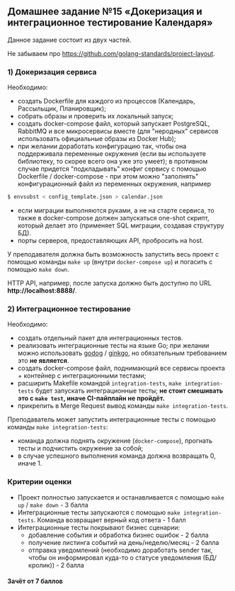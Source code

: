 ## Домашнее задание №15 «Докеризация и интеграционное тестирование Календаря»

Данное задание состоит из двух частей.

Не забываем про https://github.com/golang-standards/project-layout.

### 1) Докеризация сервиса
Необходимо:
* создать Dockerfile для каждого из процессов (Календарь, Рассыльщик, Планировщик);
* собрать образы и проверить их локальный запуск;
* создать docker-compose файл, который запускает PostgreSQL, RabbitMQ и все микросервисы вместе
(для "неродных" сервисов использовать официальные образы из Docker Hub);
* при желании доработать конфигурацию так, чтобы она поддерживала переменные окружения
(если вы используете библиотеку, то скорее всего она уже это умеет); в противном случае
придется "подкладывать" конфиг сервису с помощью Dockerfile / docker-compose -
при этом можно "заполнять" конфигурационный файл из переменных окружения, например
```bash
$ envsubst < config_template.json > calendar.json
```
* если миграции выполняются руками, а не на старте сервиса, то также в docker-compose
должен запускаться one-shot скрипт, который делает это (применяет SQL миграции,
создавая структуру БД).
* порты серверов, предоставляющих API, пробросить на host.

У преподавателя должна быть возможность запустить весь проект с помощью команды
`make up` (внутри `docker-compose up`) и погасить с помощью `make down`.

HTTP API, например, после запуска должно быть доступно по URL **http://localhost:8888/**.

### 2) Интеграционное тестирование
Необходимо:
* создать отдельный пакет для интеграционных тестов.
* реализовать интеграционные тесты на языке Go; при желании можно использовать
[godog](https://github.com/cucumber/godog) / [ginkgo](https://github.com/onsi/ginkgo), но
обязательным требованием это **не является**.
* создать docker-compose файл, поднимающий все сервисы проекта + контейнер с интеграционными тестами;
* расширить Makefile командой `integration-tests`, `make integration-tests` будет запускать интеграционные тесты;
**не стоит смешивать это с `make test`, иначе CI-пайплайн не пройдёт.**
* прикрепить в Merge Request вывод команды `make integration-tests`.

Преподаватель может запустить интеграционные тесты с помощью команды `make integration-tests`:
- команда должна поднять окружение (`docker-compose`), прогнать тесты и подчистить окружение за собой;
- в случае успешного выполнения команда должна возвращать 0, иначе  1.

### Критерии оценки
- Проект полностью запускается и останавливается с помощью `make up` / `make down` - 3 балла
- Интеграционные тесты запускаются с помощью `make integration-tests`. Команда возвращает верный код ответа - 1 балл
- Интеграционные тесты покрывают бизнес сценарии:
    - добавление события и обработка бизнес ошибок - 2 балла
    - получение листинга событий на день/неделю/месяц - 2 балла
    - отправка уведомлений (необходимо доработать sender так, чтобы он информировал куда-то о статусе уведомления (БД/кролик)) - 2 балла

#### Зачёт от 7 баллов
